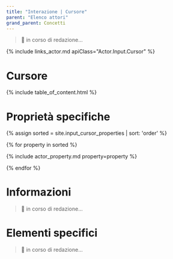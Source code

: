 ```yaml
---
title: "Interazione | Cursore"
parent: "Elenco attori"
grand_parent: Concetti
---
```


> 🚧 in corso di redazione...

{% include links_actor.md apiClass="Actor.Input.Cursor" %}

# Cursore

{% include table_of_content.html %}

# Proprietà specifiche

{% assign sorted = site.input_cursor_properties | sort: 'order' %}

{% for property in sorted %}

{% include actor_property.md property=property %}

{% endfor %}

# Informazioni

> 🚧 in corso di redazione...

# Elementi specifici

> 🚧 in corso di redazione...
